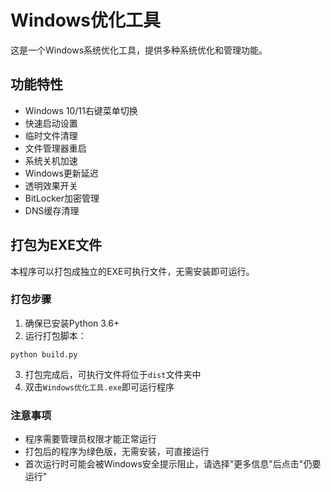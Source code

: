 # Windows优化工具

这是一个Windows系统优化工具，提供多种系统优化和管理功能。

## 功能特性

- Windows 10/11右键菜单切换
- 快速启动设置
- 临时文件清理
- 文件管理器重启
- 系统关机加速
- Windows更新延迟
- 透明效果开关
- BitLocker加密管理
- DNS缓存清理

## 打包为EXE文件

本程序可以打包成独立的EXE可执行文件，无需安装即可运行。

### 打包步骤

1. 确保已安装Python 3.6+
2. 运行打包脚本：

```
python build.py
```

3. 打包完成后，可执行文件将位于`dist`文件夹中
4. 双击`Windows优化工具.exe`即可运行程序

### 注意事项

- 程序需要管理员权限才能正常运行
- 打包后的程序为绿色版，无需安装，可直接运行
- 首次运行时可能会被Windows安全提示阻止，请选择"更多信息"后点击"仍要运行" 
